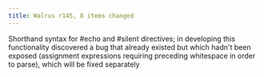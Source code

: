 ```yaml
---
title: Walrus r145, 8 items changed
---
```


Shorthand syntax for \#echo and \#silent directives; in developing this functionality discovered a bug that already existed but which hadn't been exposed (assignment expressions requiring preceding whitespace in order to parse), which will be fixed separately
